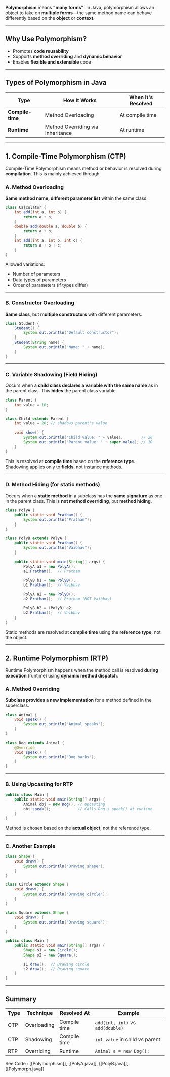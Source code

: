 **Polymorphism** means **"many forms"**. In Java, polymorphism allows an object to take on **multiple forms**—the same method name can behave differently based on the **object** or **context**.

---

##  Why Use Polymorphism?

- Promotes **code reusability**
- Supports **method overriding** and **dynamic behavior**
- Enables **flexible and extensible** code

---

##  Types of Polymorphism in Java

| Type             | How It Works                      | When It's Resolved |
| ---------------- | --------------------------------- | ------------------ |
| **Compile-time** | Method Overloading                | At compile time    |
| **Runtime**      | Method Overriding via Inheritance | At runtime         |

---

##  1. Compile-Time Polymorphism (CTP)

Compile-Time Polymorphism means method or behavior is resolved during **compilation**. This is mainly achieved through:

### A. Method Overloading

**Same method name, different parameter list** within the same class.

```java
class Calculator {
    int add(int a, int b) {
        return a + b;
    }
    double add(double a, double b) {
        return a + b;
    }
    int add(int a, int b, int c) {
        return a + b + c;
    }
}
```

Allowed variations:

- Number of parameters
- Data types of parameters
- Order of parameters (if types differ)

---

###  B. Constructor Overloading

**Same class**, but **multiple constructors** with different parameters.

```java
class Student {
    Student() {
        System.out.println("Default constructor");
    }
    Student(String name) {
        System.out.println("Name: " + name);
    }
}
```

---

###  C. Variable Shadowing (Field Hiding)

Occurs when a **child class declares a variable with the same name** as in the parent class. This **hides** the parent class variable.

```java
class Parent {
    int value = 10;
}

class Child extends Parent {
    int value = 20; // shadows parent's value

    void show() {
        System.out.println("Child value: " + value);        // 20
        System.out.println("Parent value: " + super.value); // 10
    }
}
```

This is resolved at **compile time** based on the **reference type**.  
Shadowing applies only to **fields**, not instance methods.

---

###  D. Method Hiding (for static methods)

Occurs when a **static method** in a subclass has the **same signature** as one in the parent class. This is **not method overriding**, but **method hiding**.

```java
class PolyA {
    public static void Pratham() {
        System.out.println("Pratham");
    }
}

class PolyB extends PolyA {
    public static void Pratham() {
        System.out.println("Vaibhav");
    }

    public static void main(String[] args) {
        PolyA a1 = new PolyA();
        a1.Pratham();  // Pratham

        PolyB b1 = new PolyB();
        b1.Pratham();  // Vaibhav

        PolyA a2 = new PolyB();
        a2.Pratham();  // Pratham (NOT Vaibhav)

        PolyB b2 = (PolyB) a2;
        b2.Pratham();  // Vaibhav
    }
}
```

 Static methods are resolved at **compile time** using the **reference type**, not the object.  

---
##  2. Runtime Polymorphism (RTP)

Runtime Polymorphism happens when the method call is resolved **during execution** (runtime) using **dynamic method dispatch**.

###  A. Method Overriding

**Subclass provides a new implementation** for a method defined in the superclass.

```java
class Animal {
    void speak() {
        System.out.println("Animal speaks");
    }
}

class Dog extends Animal {
    @Override
    void speak() {
        System.out.println("Dog barks");
    }
}
```

---

###  B. Using Upcasting for RTP

```java
public class Main {
    public static void main(String[] args) {
        Animal obj = new Dog(); // Upcasting
        obj.speak();            // Calls Dog's speak() at runtime
    }
}
```

 Method is chosen based on the **actual object**, not the reference type.

---

###  C. Another Example

```java
class Shape {
    void draw() {
        System.out.println("Drawing shape");
    }
}

class Circle extends Shape {
    void draw() {
        System.out.println("Drawing circle");
    }
}

class Square extends Shape {
    void draw() {
        System.out.println("Drawing square");
    }
}

public class Main {
    public static void main(String[] args) {
        Shape s1 = new Circle();
        Shape s2 = new Square();

        s1.draw();  // Drawing circle
        s2.draw();  // Drawing square
    }
}
```

---

##  Summary

|Type|Technique|Resolved At|Example|
|---|---|---|---|
|CTP|Overloading|Compile time|`add(int, int)` vs `add(double)`|
|CTP|Shadowing|Compile time|`int value` in child vs parent|
|RTP|Overriding|Runtime|`Animal a = new Dog();`|

See Code : [[Polymorphism]], [[PolyA.java]], [[PolyB.java]], [[Polymorph.java]]